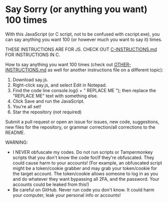 <h1>Say Sorry (or anything you want) 100 times</h1>

With this JavaScript (or C script, not to be confused with cscript.exe), you can say anything you want 100 (or however much you want to say it) times.

THESE INSTRUCTIONS ARE FOR JS. CHECK OUT <a href=https://github.com/MKstarFromSwitch/say-sorry-100-times/blob/main/C-INSTRUCTIONS.md>C-INSTRUCTIONS.md</a> FOR INSTRUCTIONS IN C.

How to say anything you want 100 times (check out <a href=https://github.com/MKstarFromSwitch/say-sorry-100-times/blob/main/OTHER-INSTRUCTIONS.md>OTHER-INSTRUCTIONS.md</a> as well for another instructions file on a different topic):

1. Download say.js.
2. Right-click say.js, and select Edit in Notepad.
3. Find the code line console.log(i + " REPLACE ME "); then replace the "REPLACE ME" text with something else.
4. Click Save and run the JavaScript.
5. You're all set!
6. Star the repository (not required)
   
Submit a pull request or open an issue for issues, new code, suggestions, new files for the repository, or grammar correction/all corrections to the README.

WARNING:
- I NEVER obfuscate my codes. Do not run scripts or Tampermonkey scripts that you don't know the code for/if they're obfuscated. They could cause harm to your accounts! (For example, an obfuscated script might be a token/cookie grabber and may grab your token/cookie for the target account. The token/cookie allows someone to log in as you and do whatever they want bypassing all 2FA, and the password. Your accounts could be leaked from this!)
- Be careful on GitHub. Never run code you don't know. It could harm your computer, leak your personal info or accounts!
